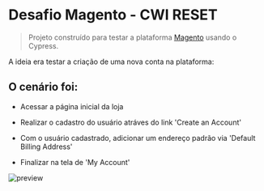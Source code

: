 # Desafio Magento - CWI RESET



> Projeto construído para testar a plataforma [Magento](https://magento.softwaretestingboard.com/) usando o Cypress.

A ideia era testar a criação de uma nova conta na plataforma:

## O cenário foi:
  - Acessar a página inicial da loja

  - Realizar o cadastro do usuário atráves do link 'Create an Account'

  - Com o usuário cadastrado, adicionar um endereço padrão via 'Default Billing Address'

  - Finalizar na tela de 'My Account'

  ![preview](../DESAFIOMAGENTO/cypress/fixtures/Reset%20Magento.png)

